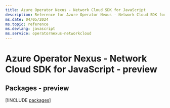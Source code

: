 ```yaml
---
title: Azure Operator Nexus - Network Cloud SDK for JavaScript
description: Reference for Azure Operator Nexus - Network Cloud SDK for JavaScript
ms.date: 04/05/2024
ms.topic: reference
ms.devlang: javascript
ms.service: operatornexus-networkcloud
---
```

# Azure Operator Nexus - Network Cloud SDK for JavaScript - preview
## Packages - preview
[!INCLUDE [packages](operator-nexus---network-cloud-index.md)]